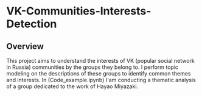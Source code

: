 # VK-Communities-Interests-Detection

## Overview
This project aims to understand the interests of VK (popular social network in Russia) communities by the groups they belong to. I perform topic modeling on the descriptions of these groups to identify common themes and interests. In (Code_example.ipynb) I'am conducting a thematic analysis of a group dedicated to the work of Hayao Miyazaki.

